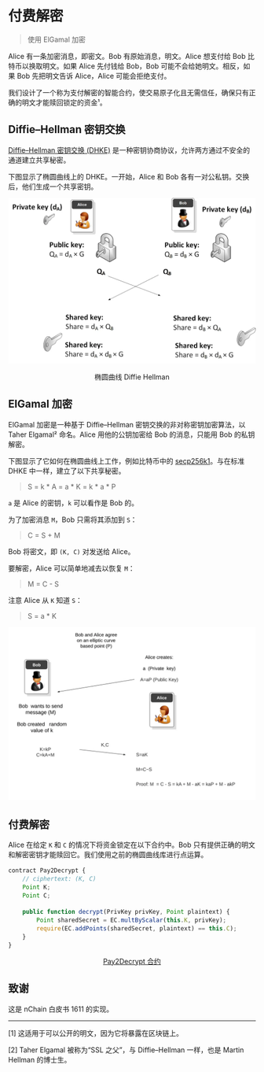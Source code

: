 # 付费解密

> 使用 ElGamal 加密

Alice 有一条加密消息，即密文。Bob 有原始消息，明文。Alice 想支付给 Bob 比特币以换取明文。如果 Alice 先付钱给 Bob，Bob 可能不会给她明文。相反，如果 Bob 先把明文告诉 Alice，Alice 可能会拒绝支付。

我们设计了一个称为支付解密的智能合约，使交易原子化且无需信任，确保只有正确的明文才能赎回锁定的资金¹。

## Diffie–Hellman 密钥交换

[Diffie–Hellman 密钥交换 (DHKE)](https://en.wikipedia.org/wiki/Diffie%E2%80%93Hellman_key_exchange) 是一种密钥协商协议，允许两方通过不安全的通道建立共享秘密。

下图显示了椭圆曲线上的 DHKE。一开始，Alice 和 Bob 各有一对公私钥。交换后，他们生成一个共享密钥。

![Elliptic Curve Diffie Hellman](./dh.webp)

<center>椭圆曲线 Diffie Hellman</center>

## ElGamal 加密

ElGamal 加密是一种基于 Diffie–Hellman 密钥交换的非对称密钥加密算法，以 Taher Elgamal² 命名。Alice 用他的公钥加密给 Bob 的消息，只能用 Bob 的私钥解密。

下图显示了它如何在椭圆曲线上工作，例如比特币中的 [secp256k1](https://wiki.bitcoinsv.io/index.php/Secp256k1)。与在标准 DHKE 中一样，建立了以下共享秘密。

> S = k * A = a * K = k * a * P

`a` 是 Alice 的密钥，`k` 可以看作是 Bob 的。

为了加密消息 `M`，Bob 只需将其添加到 `S`：

> C = S + M

Bob 将密文，即 `(K, C)` 对发送给 Alice。

要解密，Alice 可以简单地减去以恢复 `M`：

> M = C - S

注意 Alice 从 `K` 知道 `S`：

> S = a * K

![ElGamal 加密](./eigamal.webp)

## 付费解密

Alice 在给定 `K` 和 `C` 的情况下将资金锁定在以下合约中。Bob 只有提供正确的明文和解密密钥才能赎回它。我们使用之前的椭圆曲线库进行点运算。

```js
contract Pay2Decrypt {
    // ciphertext: (K, C)
    Point K;
    Point C;

    public function decrypt(PrivKey privKey, Point plaintext) {
        Point sharedSecret = EC.multByScalar(this.K, privKey);
        require(EC.addPoints(sharedSecret, plaintext) == this.C);
    }
}
```

<center><a href="https://github.com/sCrypt-Inc/boilerplate/blob/master/contracts/pay2decrypt.scrypt">Pay2Decrypt 合约</a></center>

## 致谢

这是 nChain 白皮书 1611 的实现。

-------------------------------------

[1] 这适用于可以公开的明文，因为它将暴露在区块链上。

[2] Taher Elgamal 被称为“SSL 之父”，与 Diffie–Hellman 一样，也是 Martin Hellman 的博士生。